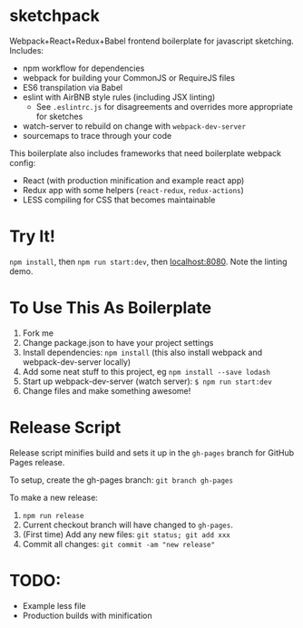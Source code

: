 # sketchpack
Webpack+React+Redux+Babel frontend boilerplate for javascript sketching.  Includes:

- npm workflow for dependencies
- webpack for building your CommonJS or RequireJS files
- ES6 transpilation via Babel
- eslint with AirBNB style rules (including JSX linting)
  - See `.eslintrc.js` for disagreements and overrides more appropriate for sketches
- watch-server to rebuild on change with `webpack-dev-server`
- sourcemaps to trace through your code

This boilerplate also includes frameworks that need boilerplate webpack config:
- React (with production minification and example react app)
- Redux app with some helpers (`react-redux`, `redux-actions`)
- LESS compiling for CSS that becomes maintainable


# Try It!
`npm install`, then `npm run start:dev`, then [localhost:8080](http://localhost:8080).
Note the linting demo.


# To Use This As Boilerplate
1. Fork me
1. Change package.json to have your project settings
1. Install dependencies: `npm install` (this also install webpack and webpack-dev-server locally)
1. Add some neat stuff to this project, eg `npm install --save lodash`
1. Start up webpack-dev-server (watch server): `$ npm run start:dev`
1. Change files and make something awesome!


# Release Script
Release script minifies build and sets it up in the `gh-pages` branch for GitHub Pages release.

To setup, create the gh-pages branch: `git branch gh-pages`

To make a new release:
1. `npm run release`
2. Current checkout branch will have changed to `gh-pages`.
3. (First time) Add any new files: `git status; git add xxx`
4. Commit all changes: `git commit -am "new release"`


# TODO:
- Example less file
- Production builds with minification
